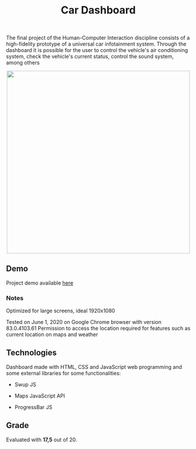<h1 align="center"> Car Dashboard</h1> <br>

The final project of the Human-Computer Interaction discipline consists of a high-fidelity prototype of a universal car infotainment system. Through the dashboard it is possible for the user to control the vehicle's air conditioning system, check the vehicle's current status, control the sound system, among others

<p align="center">
  <a href="https://hugofpaiva.github.io/ihc_prototype/">
    <img src="https://hugopaiva.com/docs/ihc.gif" width="500">
  </a>
</p>

## Demo
Project demo available <a href="https://hugofpaiva.github.io/ihc_prototype/">here</a>

### Notes
Optimized for large screens, ideal 1920x1080

Tested on June 1, 2020 on Google Chrome browser with version 83.0.4103.61
Permission to access the location required for features such as current location on maps and weather

## Technologies

Dashboard made with HTML, CSS and JavaScript web programming and some external libraries for some functionalities:
-  Swup JS
    
-  Maps JavaScript API
    
-  ProgressBar JS

## Grade

Evaluated with **17,5** out of 20.
